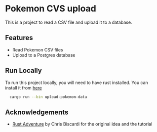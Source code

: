 # Pokemon CVS upload

This is a project to read a CSV file and upload it to a database.

## Features

- Read Pokemon CSV files
- Upload to a Postgres database

## Run Locally

To run this project locally, you will need to have rust installed. You can install it from [here](https://www.rust-lang.org/tools/install)


```bash
  cargo run --bin upload-pokemon-data
```

## Acknowledgements

 - [Rust Adventure](https://www.rustadventure.dev) by Chris Biscardi for the original idea and the tutorial
